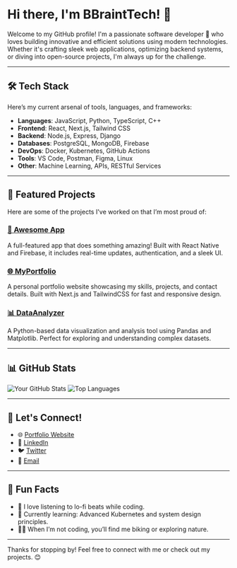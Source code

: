 # Hi there, I'm BBraintTech! 👋

Welcome to my GitHub profile! I'm a passionate software developer 🚀 who loves building innovative and efficient solutions using modern technologies. Whether it's crafting sleek web applications, optimizing backend systems, or diving into open-source projects, I'm always up for the challenge.

---

## 🛠️ Tech Stack

Here’s my current arsenal of tools, languages, and frameworks:

- **Languages**: JavaScript, Python, TypeScript, C++
- **Frontend**: React, Next.js, Tailwind CSS
- **Backend**: Node.js, Express, Django
- **Databases**: PostgreSQL, MongoDB, Firebase
- **DevOps**: Docker, Kubernetes, GitHub Actions
- **Tools**: VS Code, Postman, Figma, Linux
- **Other**: Machine Learning, APIs, RESTful Services

---

## 🌟 Featured Projects

Here are some of the projects I've worked on that I’m most proud of:

### [📱 Awesome App](https://github.com/bbrainttech/awesome-app)
A full-featured app that does something amazing! Built with React Native and Firebase, it includes real-time updates, authentication, and a sleek UI.

### [🌐 MyPortfolio](https://github.com/bbrainttech/myportfolio)
A personal portfolio website showcasing my skills, projects, and contact details. Built with Next.js and TailwindCSS for fast and responsive design.

### [📊 DataAnalyzer](https://github.com/bbrainttech/data-analyzer)
A Python-based data visualization and analysis tool using Pandas and Matplotlib. Perfect for exploring and understanding complex datasets.

---

## 📊 GitHub Stats

![Your GitHub Stats](https://github-readme-stats.vercel.app/api?username=bbrainttech&show_icons=true&theme=radical)
![Top Languages](https://github-readme-stats.vercel.app/api/top-langs/?username=bbrainttech&layout=compact&theme=radical)

---

## 🤝 Let's Connect!

- 🌐 [Portfolio Website](https://your-portfolio-link.com)
- 💼 [LinkedIn](https://linkedin.com/in/your-linkedin)
- 🐦 [Twitter](https://twitter.com/your-twitter-handle)
- 📧 [Email](mailto:your-email@example.com)

---

## 🤩 Fun Facts

- 🎵 I love listening to lo-fi beats while coding.
- 🌱 Currently learning: Advanced Kubernetes and system design principles.
- 🚴‍♂️ When I’m not coding, you’ll find me biking or exploring nature.

---

Thanks for stopping by! Feel free to connect with me or check out my projects. 😊
